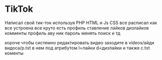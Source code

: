 # TikTok
Написал свой тик-ток используя PHP HTML и Js CSS все расписал как все устроена все круто есть профиль ставление лайков дизлайков комменты профиль аву ник пароль менять поиск и тд

короче чтобы системно редактировать видео заходите в videos/айди видоса/p.txt
в нем под атрибутом l=лайки d=дизлайки и также c.txt коменты
